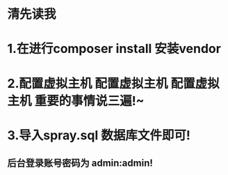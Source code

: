 # 清先读我
# 1.在进行composer install 安装vendor
# 2.配置虚拟主机 配置虚拟主机 配置虚拟主机 重要的事情说三遍!~
# 3.导入spray.sql 数据库文件即可!
## 后台登录账号密码为 admin:admin!
